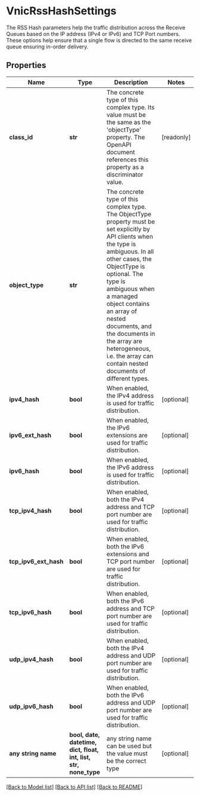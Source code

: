 # VnicRssHashSettings

The RSS Hash parameters help the traffic distribution across the Receive Queues based on the IP address (IPv4 or IPv6) and TCP Port numbers. These options help ensure that a single flow is directed to the same receive queue ensuring in-order delivery.
## Properties
Name | Type | Description | Notes
------------ | ------------- | ------------- | -------------
**class_id** | **str** | The concrete type of this complex type. Its value must be the same as the &#39;objectType&#39; property. The OpenAPI document references this property as a discriminator value. | [readonly] 
**object_type** | **str** | The concrete type of this complex type. The ObjectType property must be set explicitly by API clients when the type is ambiguous. In all other cases, the  ObjectType is optional.  The type is ambiguous when a managed object contains an array of nested documents, and the documents in the array are heterogeneous, i.e. the array can contain nested documents of different types. | 
**ipv4_hash** | **bool** | When enabled, the IPv4 address is used for traffic distribution. | [optional] 
**ipv6_ext_hash** | **bool** | When enabled, the IPv6 extensions are used for traffic distribution. | [optional] 
**ipv6_hash** | **bool** | When enabled, the IPv6 address is used for traffic distribution. | [optional] 
**tcp_ipv4_hash** | **bool** | When enabled, both the IPv4 address and TCP port number are used for traffic distribution. | [optional] 
**tcp_ipv6_ext_hash** | **bool** | When enabled, both the IPv6 extensions and TCP port number are used for traffic distribution. | [optional] 
**tcp_ipv6_hash** | **bool** | When enabled, both the IPv6 address and TCP port number are used for traffic distribution. | [optional] 
**udp_ipv4_hash** | **bool** | When enabled, both the IPv4 address and UDP port number are used for traffic distribution. | [optional] 
**udp_ipv6_hash** | **bool** | When enabled, both the IPv6 address and UDP port number are used for traffic distribution. | [optional] 
**any string name** | **bool, date, datetime, dict, float, int, list, str, none_type** | any string name can be used but the value must be the correct type | [optional]

[[Back to Model list]](../README.md#documentation-for-models) [[Back to API list]](../README.md#documentation-for-api-endpoints) [[Back to README]](../README.md)


